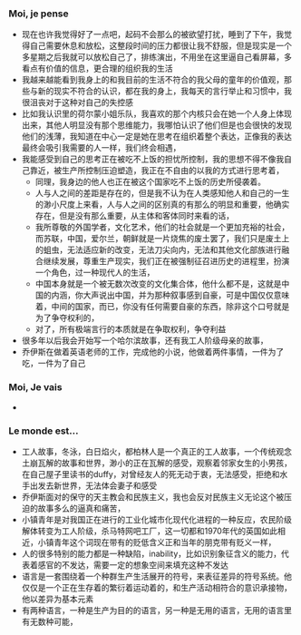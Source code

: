 ### Moi, je pense
- 现在也许我觉得好了一点吧，起码不会那么的被欲望打扰，睡到了下午，我觉得自己需要休息和放松，这整段时间的压力都很让我不舒服，但是现实是一个多星期之后我就可以放松自己了，排练演出，不用坐在这里逼自己看屏幕，多看点有价值的信息，更合理的组织我的生活
- 我越来越能看到我身上的和我目前的生活不符合的我父母的童年的价值观，那些与新的现实不符合的认识，都在我的身上，我每天的言行举止和习惯中，我很沮丧对于这种对自己的失控感
- 比如我认识里的荷尔蒙小姐乐队，我喜欢的那个内核只会在她一个人身上体现出来，其他人明显没有那个思维能力，我哪怕认识了他们但是也会很快的发现他们的浅薄，我知道在中心一定是她在思考在组织着整个表达，正像我的表达最终会吸引我需要的人一样，我们终会相遇，
- 我能感受到自己的思考正在被吃不上饭的担忧所控制，我的思想不得不像我自己靠近，被生产所控制压迫塑造，我正在不自由的以我的方式进行思考着，
	- 同理，我身边的他人也正在被这个国家吃不上饭的历史所侵袭着。
	- 人与人之间的差距是存在的，但是我不认为在人类感知他人和自己的一生的渺小尺度上来看，人与人之间的区别真的有那么的明显和重要，他确实存在，但是没有那么重要，从主体和客体同时来看的话，
	- 我所尊敬的外国学者，文化艺术，他们的社会就是一个更加充裕的社会，而苏联，中国，爱尔兰，朝鲜就是一片烧焦的废土罢了，我们只是废土上的蛆虫，无法适应新的改变，无法刀尖向内，无法和其他文化部族进行融合继续发展，尊重生产现实，我们正在被强制征召进历史的进程里，扮演一个角色，过一种现代人的生活，
	- 中国本身就是一个被无数次改变的文化集合体，他什么都不是，这就是中国的内涵，你大声说出中国，并为那种叙事感到自豪，可是中国仅仅意味着，中间的国家，而已，你没有任何需要自豪的东西，除非这个口号就是为了争夺权利的，
	- 对了，所有极端言行的本质就是在争取权利，争夺利益
- 很多年以后我会开始写一个哈尔滨故事，还有我工人阶级母亲的故事，
- 乔伊斯在做着英语老师的工作，完成他的小说，他做着两件事情，一件为了吃，一件为了自己




### Moi, Je vais
- 



### Le monde est...
- 工人故事，冬泳，白日焰火，都柏林人是一个真正的工人故事，一个传统观念土崩瓦解的故事和世界，渺小的正在瓦解的感受，观察着邻家女生的小男孩，在自己屋子里读书的duffy，对曾经友人的死无动于衷，无法感受，拒绝和水手出发去新世界，无法体会妻子和感受
- 乔伊斯面对的保守的天主教会和民族主义，我也会反对民族主义无论这个被压迫的故事多么的逼真和痛苦，
- 小镇青年是对我国正在进行的工业化城市化现代化进程的一种反应，农民阶级解体转变为工人阶级，杀马特网吧工厂，这一切都和1970年代的英国如此相近，小镇青年这个词现在带有的贬低含义正和当年的朋克带有贬义一样，
- 人的很多特别的能力都是一种缺陷，inability，比如识别象征含义的能力，代表着感官的不发达，需要一定的想象空间来填充这种不发达
- 语言是一套围绕着一个种群生产生活展开的符号，来表征差异的符号系统。他仅仅是一个正在生存着的繁衍着运动着的，和生产活动相符合的意识承接物，他以差异为基本元素
- 有两种语言，一种是生产为目的的语言，另一种是无用的语言，无用的语言里有无数种可能，